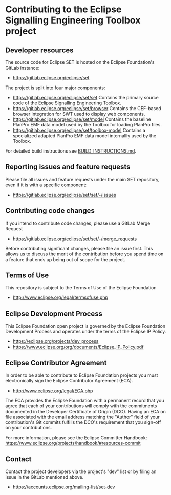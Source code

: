 # Contributing to the Eclipse Signalling Engineering Toolbox project

## Developer resources

The source code for Eclipse SET is hosted on the Eclipse Foundation's GitLab instance:

* https://gitlab.eclipse.org/eclipse/set

The project is split into four major components:

* https://gitlab.eclipse.org/eclipse/set/set Contains the primary source code of the Eclipse Signalling Engineering Toolbox.
* https://gitlab.eclipse.org/eclipse/set/browser Contains the CEF-based browser integration for SWT used to display web components.
* https://gitlab.eclipse.org/eclipse/set/model Contains the baseline PlanPro EMF data model used by the Toolbox for loading PlanPro files. 
* https://gitlab.eclipse.org/eclipse/set/toolbox-model Contains a specialized adapted PlanPro EMF data model internallly used by the Toolbox.

For detailed build instructions see [BUILD_INSTRUCTIONS.md](BUILD_INSTRUCTIONS.md).

## Reporting issues and feature requests

Please file all issues and feature requests under the main SET repository, even if it is with a specific component:

* https://gitlab.eclipse.org/eclipse/set/set/-/issues

## Contributing code changes

If you intend to contribute code changes, please use a GitLab Merge Request 

* https://gitlab.eclipse.org/eclipse/set/set/-/merge_requests

Before contributing significant changes, please file an issue first. This allows us to discuss the merit of the contribution before you spend time on a feature that ends up being out of scope for the project. 

## Terms of Use

This repository is subject to the Terms of Use of the Eclipse Foundation

* http://www.eclipse.org/legal/termsofuse.php

## Eclipse Development Process

This Eclipse Foundation open project is governed by the Eclipse Foundation
Development Process and operates under the terms of the Eclipse IP Policy.

* https://eclipse.org/projects/dev_process
* https://www.eclipse.org/org/documents/Eclipse_IP_Policy.pdf

## Eclipse Contributor Agreement

In order to be able to contribute to Eclipse Foundation projects you must
electronically sign the Eclipse Contributor Agreement (ECA).

* http://www.eclipse.org/legal/ECA.php

The ECA provides the Eclipse Foundation with a permanent record that you agree
that each of your contributions will comply with the commitments documented in
the Developer Certificate of Origin (DCO). Having an ECA on file associated with
the email address matching the "Author" field of your contribution's Git commits
fulfills the DCO's requirement that you sign-off on your contributions.

For more information, please see the Eclipse Committer Handbook:
https://www.eclipse.org/projects/handbook/#resources-commit

## Contact

Contact the project developers via the project's "dev" list or by filing an issue in the GitLab mentioned above.

* https://accounts.eclipse.org/mailing-list/set-dev